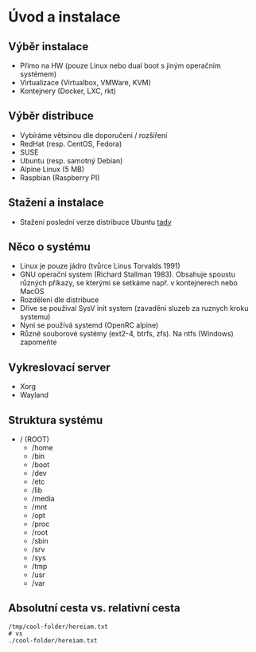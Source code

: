 # Úvod a instalace

## Výběr instalace

- Přimo na HW (pouze Linux nebo dual boot s jiným operačním systémem)
- Virtualizace (Virtualbox, VMWare, KVM)
- Kontejnery (Docker, LXC, rkt)

## Výběr distribuce

- Vybíráme větsinou dle doporučeni / rozšiření
- RedHat (resp. CentOS, Fedora)
- SUSE
- Ubuntu (resp. samotný Debian)
- Alpine Linux (5 MB)
- Raspbian (Raspberry PI)

## Stažení a instalace

- Stažení poslední verze distribuce Ubuntu [tady](https://www.ubuntu.com/download/desktop)

## Něco o systému

- Linux je pouze jádro (tvůrce Linus Torvalds 1991)
- GNU operačni system (Richard Stallman 1983). Obsahuje spoustu různých příkazy, se kterými se setkáme např. v kontejnerech nebo MacOS
- Rozděleni dle distribuce
- Dříve se použival SysV init system (zavaděni sluzeb za ruznych kroku systemu)
- Nyni se používá systemd (OpenRC alpine)
- Různé souborové systémy (ext2-4, btrfs, zfs). Na ntfs (Windows) zapomeňte

## Vykreslovací server

- Xorg
- Wayland

## Struktura systému

- / (ROOT)
  - /home
  - /bin
  - /boot
  - /dev
  - /etc
  - /lib
  - /media
  - /mnt
  - /opt
  - /proc
  - /root
  - /sbin
  - /srv
  - /sys
  - /tmp
  - /usr
  - /var

## Absolutní cesta vs. relativní cesta

```
/tmp/cool-folder/hereiam.txt
# vs
./cool-folder/hereiam.txt
```

